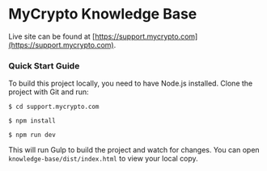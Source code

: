 # MyCrypto Knowledge Base

Live site can be found at [https://support.mycrypto.com](https://support.mycrypto.com).


### Quick Start Guide
To build this project locally, you need to have Node.js installed. Clone the project with Git and run:

`$ cd support.mycrypto.com`

`$ npm install`

`$ npm run dev`

This will run Gulp to build the project and watch for changes. You can open `knowledge-base/dist/index.html` to view your local copy.
